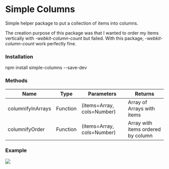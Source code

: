 # Simple Columns
Simple helper package to put a collection of items into columns. 

The creation purpose of this package was that I wanted to order my items vertically with *-webkit-column-count* but failed. With this package, *-webkit-column-count* work perfectly fine.

### Installation
npm install simple-columns --save-dev

### Methods
| Name        | Type | Parameters | Returns |
| ------------- |-------------|-------------|-------------|
| columnifyInArrays | Function | (items=Array, cols=Number) | Array of Arrays with items |
| columnifyOrder | Function | (items=Array, cols=Number) | Array with items ordered by column |

### Example
<img src="https://github.com/iktw/columnify/blob/master/example.png"/>
